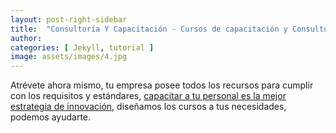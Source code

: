 ```yaml
---
layout: post-right-sidebar
title:  "Consultoría Y Capacitación - Cursos de capacitación y Consultores en sistemas de Gestión"
author: 
categories: [ Jekyll, tutorial ]
image: assets/images/4.jpg
---
```


Atrévete ahora mismo, tu empresa posee todos los recursos para cumplir con los requisitos y estándares, <a href="#">capacitar a tu personal es la mejor estrategia de innovación</a>, diseñamos los cursos a tus necesidades, podemos ayudarte.
